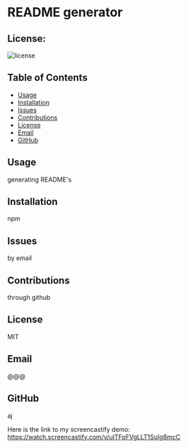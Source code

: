 # README generator
  ## License:
  ![license](https://img.shields.io/badge/license-MIT-blue.svg)


  ## Table of Contents
  - [Usage](#usage)
  - [Installation](#installation)
  - [Issues](#issues)
  - [Contributions](#contributions)
  - [License](#license)
  - [Email](#email)
  - [GitHub](#GitHub)
 
## Usage
generating README's
## Installation
npm
## Issues
by email
## Contributions
through github
## License
MIT
## Email
@@@
## GitHub
aj

Here is the link to my screencastify demo:
https://watch.screencastify.com/v/uITFpFVgLLT1SuIg8mcC
